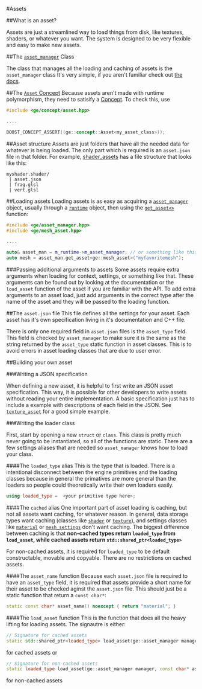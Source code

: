 #Assets

##What is an asset?

Assets are just a streamlined way to load things from disk, like textures, shaders, or whatever you want. The system is designed to be very flexible and easy to make new assets.

##The [`asset_manager`](https://gentlemans.github.io/gentlemanly_engine/classge_1_1asset__manager.html) Class

The class that manages all the loading and caching of assets is the `asset_manager` class It's very simple, if you aren't familiar check out [the docs](https://gentlemans.github.io/gentlemanly_engine/classge_1_1asset__manager.html).

##The [`Asset` Concept](https://gentlemans.github.io/gentlemanly_engine/structge_1_1concept_1_1Asset.html) 
Because assets aren't made with runtime polymorphism, they need to satisify a [Concept](http://www.boost.org/doc/libs/1_61_0/libs/concept_check/concept_check.htm). To check this, use
```C++
#include <ge/concept/asset.hpp>

....

BOOST_CONCEPT_ASSERT((ge::concept::Asset<my_asset_class>));
```

##Asset structure
Assets are just folders that have all the needed data for whatever is being loaded. The only part which is required is an `asset.json` file in that folder. For example, [shader_assets](https://gentlemans.github.io/gentlemanly_engine/classge_1_1shader__asset.html) has a file structure that looks like this:

```
myshader.shader/
 | asset.json
 | frag.glsl
 | vert.glsl
```

##Loading assets
Loading assets is as easy as acquiring a [`asset_manager`](https://gentlemans.github.io/gentlemanly_engine/classge_1_1asset__manager.html) object, usually through a [`runtime`](https://gentlemans.github.io/gentlemanly_engine/structge_1_1runtime.html) object, then using the [`get_asset<>`](https://gentlemans.github.io/classge_1_1asset__manager.html#a2c93eaf5f2069a394a41cf973b3c8241) function:

```C++
#include <ge/asset_manager.hpp> 
#include <ge/mesh_asset.hpp>

....

auto& asset_man = m_runtime->m_asset_manager; // or something like this
auto mesh = asset_man.get_asset<ge::mesh_asset>("myfavoritemesh");

```

###Passing additional arguments to assets
Some assets require extra arguments when loading for context, settings, or something like that. These arguments can be found out by looking at the documentation or the `load_asset` function of the asset if you are familiar with the API. To add extra arguments to an asset load, just add arguments in the correct type after the name of the asset and they will be passed to the loading function.

##The `asset.json`  file
This file defines all the settings for your asset. Each asset has it's own specification living in it's documentation and C++ file. 

There is only one required field in `asset.json` files is the `asset_type` field. This field is checked by `asset_manager` to make sure it is the same as the string returned by the `asset_type` static function in asset classes. This is to avoid errors in asset loading classes that are due to user error. 

##Building your own asset

###Writing a JSON specification

When defining a new asset, it is helpful to first write an JSON asset specification. This way, it is possible for other developers to write assets without reading your entire implementation. A basic specification just has to include a example with descriptions of each field in the JSON. See [`texture_asset`](https://gentlemans.github.io/structge_1_1texture__asset.html#details) for a good simple example. 

###Writing the loader class

First, start by opening a new `struct` or `class`. This class is pretty much never going to be instantiated, so all of the functions are static. There are a few settings aliases that are needed so `asset_manager` knows how to load your class. 

####The  `loaded_type` alias
This is the type that is loaded. There is a intentional disconnect between the engine primitives and the loading classes because in general the primatives are more general than the loaders so people could theoretically write their own loaders easily. 

```C++
using loaded_type =  <your primitive type here>;
```

####The `cached` alias
One important part of asset loading is caching, but not all assets want caching, for whatever reason. In general, data storage types want caching (classes like [`shader`](https://gentlemans.github.io/classge_1_1shader.html) or [`texture`](https://gentlemans.github.io/classge_1_1texture.html)), and settings classes like [`material`](https://gentlemans.github.io/classge_1_1material.html) or  [`mesh_settings`](https://gentlemans.github.io/structge_1_1mesh__settings.html) don't want caching. The biggest difference between caching is that __non-cached types return `loaded_type` from `load_asset`, while cached assets return `std::shared_ptr<loaded_type>`__ 

For non-cached assets, it is required for `loaded_type` to be default constructable, movable and copyable. There are no restrictions on cached assets. 



####The `asset_name` function
Because each `asset.json` file is required to have an `asset_type` field, it is required that assets provide a short name for their asset to be checked aginst the `asset.json` file. This should just be a static function that return a `const char*`:

```C++
static const char* asset_name() noexcept { return "material"; }
```

####The `load_asset` function
This is the function that does all the heavy lifting for loading assets. The signautre is either:

```C++
// Signature for cached assets
static std::shared_ptr<loaded_type> load_asset(ge::asset_manager manager, const char* asset_name, const char* absolute_filepath, const  nlohmann::json& json_data, [ extra arguments... ]);
```
for cached assets or

```C++
// Signature for non-cached assets
static loaded_type load_asset(ge::asset_manager manager, const char* asset_name, const char* absolute_filepath, const  nlohmann::json& json_data, [ extra arguments... ]);
```
for non-cached assets

